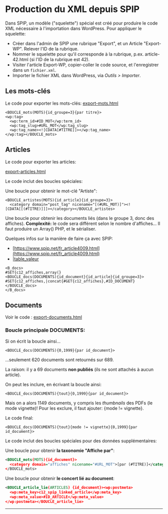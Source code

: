 # Production du XML depuis SPIP

Dans SPIP, un modèle ("squelette") spécial est créé pour produire le code XML nécessaire à l'importation dans WordPress. Pour appliquer le squelette:

- Créer dans l'admin de SPIP une rubrique "Export", et un Article "Export-WP". Relever l'ID de la rubrique.
- Nommer le squelette pour qu'il corresponde à la rubrique, p.ex. article-42.html (si l'ID de la rubrique est 42).
- Visiter l'article Export-WP, copier-coller le code source, et l'enregistrer dans un `fichier.xml`.
- Importer le fichier XML dans WordPress, via *Outils > Importer*.

## Les mots-clés

Le code pour exporter les mots-clés: [export-mots.html](https://github.com/cave12/migration-spip-wp/blob/master/code-spip/export-mots.html)

```
<BOUCLE_mots(MOTS){id_groupe=3}{par titre}>
<wp:tag>
  <wp:term_id>#ID_MOT</wp:term_id>
  <wp:tag_slug>#URL_MOT</wp:tag_slug>
  <wp:tag_name><![CDATA[#TITRE]]></wp:tag_name>
</wp:tag></BOUCLE_mots>
```

## Articles

Le code pour exporter les articles:

[export-articles.html](https://github.com/cave12/migration-spip-wp/blob/master/code-spip/export-articles.html)

Le code inclut des boucles spéciales:

Une boucle pour obtenir le mot-clé "Artiste":

```
<BOUCLE_artistes(MOTS){id_article}{id_groupe=3}>
  <category domain="post_tag" nicename="[(#URL_MOT)]"><![CDATA[[(#TITRE)]]]></category></BOUCLE_artistes>
```

Une boucle pour obtenir les documents liés (dans le groupe 3, donc des affiches). **Complexité:** le code sera différent selon le nombre d'affiches... Il faut produire un Array() PHP, et le sérialiser.

Quelques infos sur la manière de faire ça avec SPIP: 

* [https://www.spip.net/fr_article4009.html](https://www.spip.net/fr_article4009.html)
* [|table_valeur](https://www.spip.net/fr_article4572.html)


```
<B_docs>
#SET{c12_affiches,array(}
<BOUCLE_docs(DOCUMENTS){id_document}{id_article}{id_groupe=3}>
#SET{c12_affiches,|concat{#GET{c12_affiches},#ID_DOCUMENT}
</BOUCLE_docs>
</B_docs>
```


## Documents

Voir le code : [export-documents.html](https://github.com/cave12/migration-spip-wp/blob/master/code-spip/export-documents.html)

### Boucle principale DOCUMENTS:

Si on écrit la boucle ainsi...

```
<BOUCLE_docs(DOCUMENTS){0,1999}{par id_document}>
```

...seulement 620 documents sont retournés sur 689.

La raison: il y a 69 documents **non publiés** (ils ne sont attachés à aucun article).

On peut les inclure, en écrivant la boucle ainsi:

```
<BOUCLE_docs(DOCUMENTS){tout}{0,1999}{par id_document}>
```

Mais on a alors 1149 documents, y compris les *thumbnails* des PDFs (le mode vignette)! Pour les exclure, il faut ajouter: {mode != vignette}. 

Le code final:

```
<BOUCLE_docs(DOCUMENTS){tout}{mode != vignette}{0,1999}{par id_document}>
```

Le code inclut des boucles spéciales pour des données supplémentaires:

Une boucle pour obtenir **la taxonomie "Affiche par"**:

```xml
<BOUCLE_mots(MOTS){id_document}>
  <category domain="affiches" nicename="#URL_MOT">[par (#TITRE)]</category>
</BOUCLE_mots>
```

Une boucle pour obtenir **le concert lié au document**:

```xml
<BOUCLE_article_lie(ARTICLES) {id_document}><wp:postmeta>
  <wp:meta_key>c12_spip_linked_article</wp:meta_key>
  <wp:meta_value>#ID_ARTICLE</wp:meta_value>
</wp:postmeta></BOUCLE_article_lie>
```

***